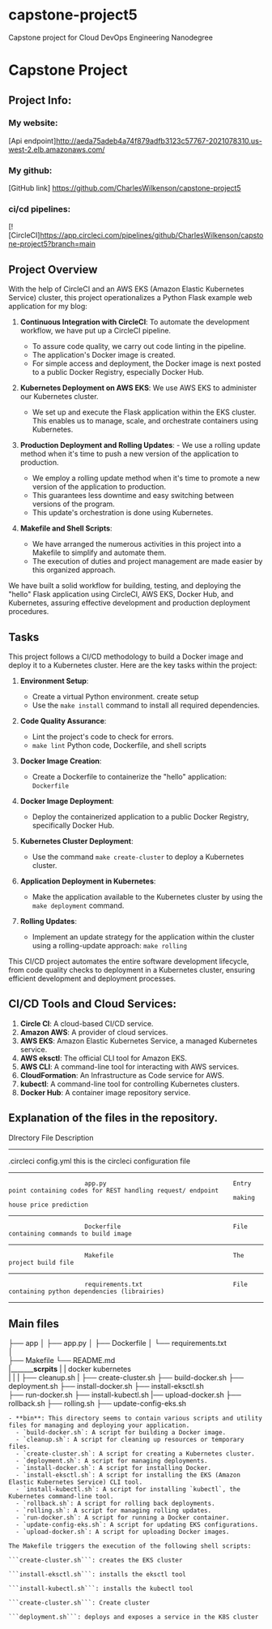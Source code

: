 # capstone-project5
  Capstone project for Cloud DevOps Engineering Nanodegree
# Capstone Project

## Project Info:
### My website: 
[Api endpoint]http://aeda75adeb4a74f879adfb3123c57767-2021078310.us-west-2.elb.amazonaws.com/
### My github: 
[GitHub link] https://github.com/CharlesWilkenson/capstone-project5
### ci/cd pipelines: 
[![CircleCI]https://app.circleci.com/pipelines/github/CharlesWilkenson/capstone-project5?branch=main

## Project Overview

With the help of CircleCI and an AWS EKS (Amazon Elastic Kubernetes Service) cluster, this project operationalizes a Python Flask example web application for my blog:

1. **Continuous Integration with CircleCI**: To automate the development workflow, we have put up a CircleCI pipeline.
   - To assure code quality, we carry out code linting in the pipeline.
   - The application's Docker image is created.
   - For simple access and deployment, the Docker image is next posted to a public Docker Registry, especially Docker Hub.

2. **Kubernetes Deployment on AWS EKS**: We use AWS EKS to administer our Kubernetes cluster.
   - We set up and execute the Flask application within the EKS cluster. This enables us to manage, scale, and orchestrate containers using Kubernetes.

3. **Production Deployment and Rolling Updates**: - We use a rolling update method when it's time to push a new version of the application to production.
   - We employ a rolling update method when it's time to promote a new version of the application to production.
   - This guarantees less downtime and easy switching between versions of the program.
   - This update's orchestration is done using Kubernetes.

4. **Makefile and Shell Scripts**: 
   - We have arranged the numerous activities in this project into a Makefile to simplify and automate them. 
   - The execution of duties and project management are made easier by this organized approach.

We have built a solid workflow for building, testing, and deploying the "hello" Flask application using CircleCI, AWS EKS, Docker Hub, and Kubernetes, assuring effective development and production deployment procedures.

## Tasks

This project follows a CI/CD methodology to build a Docker image and deploy it to a Kubernetes cluster. Here are the key tasks within the project:

1. **Environment Setup**:
   - Create a virtual Python environment. create setup
   - Use the `make install` command to install all required dependencies.

2. **Code Quality Assurance**:
   - Lint the project's code to check for errors.
   - `make lint` Python code, Dockerfile, and shell scripts

3. **Docker Image Creation**:
   - Create a Dockerfile to containerize the "hello" application: `Dockerfile`

4. **Docker Image Deployment**:
   - Deploy the containerized application to a public Docker Registry, specifically Docker Hub.

5. **Kubernetes Cluster Deployment**:
   - Use the command `make create-cluster` to deploy a Kubernetes cluster.

6. **Application Deployment in Kubernetes**:
   - Make the application available to the Kubernetes cluster by using the `make deployment` command.

7. **Rolling Updates**:
   - Implement an update strategy for the application within the cluster using a rolling-update approach: `make rolling`


This CI/CD project automates the entire software development lifecycle, from code quality checks to deployment in a Kubernetes cluster, ensuring efficient development and deployment processes.

## CI/CD Tools and Cloud Services:

1. **Circle CI**: A cloud-based CI/CD service.
2. **Amazon AWS**: A provider of cloud services.
3. **AWS EKS**: Amazon Elastic Kubernetes Service, a managed Kubernetes service.
4. **AWS eksctl**: The official CLI tool for Amazon EKS.
5. **AWS CLI**: A command-line tool for interacting with AWS services.
6. **CloudFormation**: An Infrastructure as Code service for AWS.
7. **kubectl**: A command-line tool for controlling Kubernetes clusters.
8. **Docker Hub**: A container image repository service.



## Explanation of the files in the repository.

DIrectory                File                                    Description
________________________________________________________________________________________________________________________________________________

.circleci                config.yml                              this is the circleci configuration file
_________________________________________________________________________________________________________________________________________________
                         app.py                                   Entry point containing codes for REST handling request/ endpoint 
                                                                  making house price prediction
__________________________________________________________________________________________________________________________________________________
                         Dockerfile                               File containing commands to build image
__________________________________________________________________________________________________________________________________________________
                         Makefile                                 The project build file
_______________________________________________________________________________________________________________________________________________
                         requirements.txt                         File containing python dependencies (librairies)
________________________________________________________________________________________________________________________________________________

## Main files


├── app
│   ├── app.py
│   ├── Dockerfile
│   └── requirements.txt                            
│   
├── Makefile
└── README.md                    
|___________________________________scrpits____________________________
                          |                            |
                        docker                     kubernetes          
                          |                            |
                          |                            ├── cleanup.sh
                          |                            ├── create-cluster.sh
                          ├── build-docker.sh          ├── deployment.sh 
                          ├── install-docker.sh        ├── install-eksctl.sh                      
                          ├── run-docker.sh            ├── install-kubectl.sh
                          |── upload-docker.sh         ├── rollback.sh
                                                       ├── rolling.sh
                                                       ├── update-config-eks.sh


```
- **bin**: This directory seems to contain various scripts and utility files for managing and deploying your application.
  - `build-docker.sh`: A script for building a Docker image.
  - `cleanup.sh`: A script for cleaning up resources or temporary files.
  - `create-cluster.sh`: A script for creating a Kubernetes cluster.
  - `deployment.sh`: A script for managing deployments.
  - `install-docker.sh`: A script for installing Docker.
  - `install-eksctl.sh`: A script for installing the EKS (Amazon Elastic Kubernetes Service) CLI tool.
  - `install-kubectl.sh`: A script for installing `kubectl`, the Kubernetes command-line tool.
  - `rollback.sh`: A script for rolling back deployments.
  - `rolling.sh`: A script for managing rolling updates.
  - `run-docker.sh`: A script for running a Docker container.
  - `update-config-eks.sh`: A script for updating EKS configurations.
  - `upload-docker.sh`: A script for uploading Docker images.
  
The Makefile triggers the execution of the following shell scripts:

```create-cluster.sh```: creates the EKS cluster

```install-eksctl.sh```: installs the eksctl tool

```install-kubectl.sh```: installs the kubectl tool

```create-cluster.sh```: Create cluster

```deployment.sh```: deploys and exposes a service in the K8S cluster
